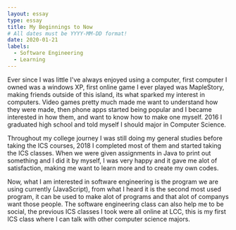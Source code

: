 ```yaml
---
layout: essay
type: essay
title: My Beginnings to Now
# All dates must be YYYY-MM-DD format!
date: 2020-01-21
labels:
  - Software Engineering
  - Learning
---
```


Ever since I was little I've always enjoyed using a computer, first computer I owned was a windows XP, first online game I ever played was MapleStory, making friends outside of this island, its what sparked my interest in computers. Video games pretty much made me want to understand how they were made, then phone apps started being popular and I became interested in how them, and want to know how to make one myself. 2016 I graduated high school and told myself I should major in Computer Science.

Throughout my college journey I was still doing my general studies before taking the ICS courses, 2018 I completed most of them and started taking the ICS classes. When we were given assignments in Java to print out something and I did it by myself, I was very happy and it gave me alot of satisfaction, making me want to learn more and to create my own codes.

Now, what I am interested in software engineering is the program we are using currently (JavaScript), from what I heard it is the second most used program, it can be used to make alot of programs and that alot of companys want those people. The software engineering class can also help me to be social, the previous ICS classes I took were all online at LCC, this is my first ICS class where I can talk with other computer science majors.
